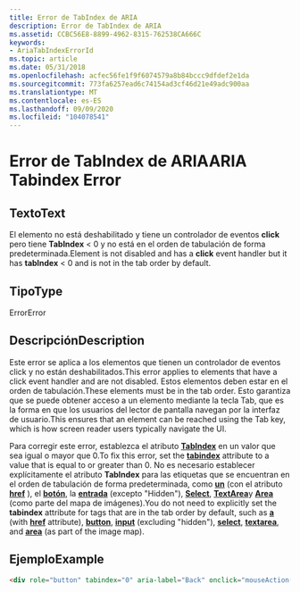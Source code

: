```yaml
---
title: Error de TabIndex de ARIA
description: Error de TabIndex de ARIA
ms.assetid: CCBC56E8-8899-4962-8315-762538CA666C
keywords:
- AriaTabIndexErrorId
ms.topic: article
ms.date: 05/31/2018
ms.openlocfilehash: acfec56fe1f9f6074579a8b84bccc9dfdef2e1da
ms.sourcegitcommit: 773fa6257ead6c74154ad3cf46d21e49adc900aa
ms.translationtype: MT
ms.contentlocale: es-ES
ms.lasthandoff: 09/09/2020
ms.locfileid: "104078541"
---
```

# <a name="aria-tabindex-error"></a><span data-ttu-id="d295d-104">Error de TabIndex de ARIA</span><span class="sxs-lookup"><span data-stu-id="d295d-104">ARIA Tabindex Error</span></span>

## <a name="text"></a><span data-ttu-id="d295d-105">Texto</span><span class="sxs-lookup"><span data-stu-id="d295d-105">Text</span></span>

<span data-ttu-id="d295d-106">El elemento no está deshabilitado y tiene un controlador de eventos **click** pero tiene **TabIndex** < 0 y no está en el orden de tabulación de forma predeterminada.</span><span class="sxs-lookup"><span data-stu-id="d295d-106">Element is not disabled and has a **click** event handler but it has **tabIndex** < 0 and is not in the tab order by default.</span></span>

## <a name="type"></a><span data-ttu-id="d295d-107">Tipo</span><span class="sxs-lookup"><span data-stu-id="d295d-107">Type</span></span>

<span data-ttu-id="d295d-108">Error</span><span class="sxs-lookup"><span data-stu-id="d295d-108">Error</span></span>

## <a name="description"></a><span data-ttu-id="d295d-109">Descripción</span><span class="sxs-lookup"><span data-stu-id="d295d-109">Description</span></span>

<span data-ttu-id="d295d-110">Este error se aplica a los elementos que tienen un controlador de eventos click y no están deshabilitados.</span><span class="sxs-lookup"><span data-stu-id="d295d-110">This error applies to elements that have a click event handler and are not disabled.</span></span> <span data-ttu-id="d295d-111">Estos elementos deben estar en el orden de tabulación.</span><span class="sxs-lookup"><span data-stu-id="d295d-111">These elements must be in the tab order.</span></span> <span data-ttu-id="d295d-112">Esto garantiza que se puede obtener acceso a un elemento mediante la tecla Tab, que es la forma en que los usuarios del lector de pantalla navegan por la interfaz de usuario.</span><span class="sxs-lookup"><span data-stu-id="d295d-112">This ensures that an element can be reached using the Tab key, which is how screen reader users typically navigate the UI.</span></span>

<span data-ttu-id="d295d-113">Para corregir este error, establezca el atributo [**TabIndex**](https://developer.mozilla.org/docs/Web/HTML/Global_attributes/tabindex) en un valor que sea igual o mayor que 0.</span><span class="sxs-lookup"><span data-stu-id="d295d-113">To fix this error, set the [**tabindex**](https://developer.mozilla.org/docs/Web/HTML/Global_attributes/tabindex) attribute to a value that is equal to or greater than 0.</span></span> <span data-ttu-id="d295d-114">No es necesario establecer explícitamente el atributo **TabIndex** para las etiquetas que se encuentran en el orden de tabulación de forma predeterminada, como [**un**](https://developer.mozilla.org/docs/Web/HTML/Element/a) (con el atributo [**href**](https://developer.mozilla.org/docs/Web/HTML/Attributes) ), el [**botón**](https://developer.mozilla.org/docs/Web/HTML/Element/button), la [**entrada**](https://developer.mozilla.org/docs/Web/HTML/Element/input) (excepto "Hidden"), [**Select**](https://developer.mozilla.org/docs/Web/HTML/Element/select), [**TextArea**](https://developer.mozilla.org/docs/Web/HTML/Element/textarea)y [**Area**](https://developer.mozilla.org/docs/Web/HTML/Element/area) (como parte del mapa de imágenes).</span><span class="sxs-lookup"><span data-stu-id="d295d-114">You do not need to explicitly set the **tabindex** attribute for tags that are in the tab order by default, such as [**a**](https://developer.mozilla.org/docs/Web/HTML/Element/a) (with [**href**](https://developer.mozilla.org/docs/Web/HTML/Attributes) attribute), [**button**](https://developer.mozilla.org/docs/Web/HTML/Element/button), [**input**](https://developer.mozilla.org/docs/Web/HTML/Element/input) (excluding "hidden"), [**select**](https://developer.mozilla.org/docs/Web/HTML/Element/select), [**textarea**](https://developer.mozilla.org/docs/Web/HTML/Element/textarea), and [**area**](https://developer.mozilla.org/docs/Web/HTML/Element/area) (as part of the image map).</span></span>

## <a name="example"></a><span data-ttu-id="d295d-115">Ejemplo</span><span class="sxs-lookup"><span data-stu-id="d295d-115">Example</span></span>


```HTML
<div role="button" tabindex="0" aria-label="Back" onclick="mouseAction(event)" onkeyup="keyAction(event)" >
```



 

 




